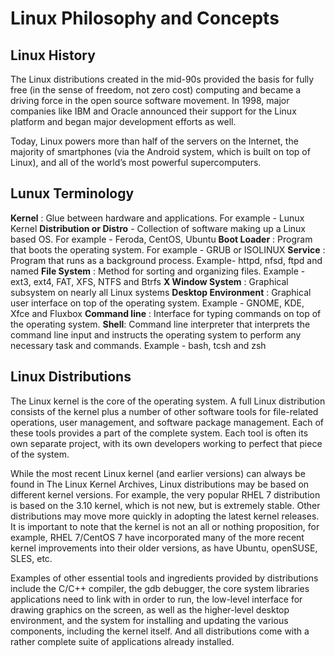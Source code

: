 # Linux Philosophy and Concepts

## Linux History

The Linux distributions created in the mid-90s provided the basis for fully free (in the sense of freedom, not zero cost) computing and became a driving force in the open source software movement. In 1998, major companies like IBM and Oracle announced their support for the Linux platform and began major development efforts as well.

Today, Linux powers more than half of the servers on the Internet, the majority of smartphones (via the Android system, which is built on top of Linux), and all of the world’s most powerful supercomputers.

## Lunux Terminology
**Kernel** : Glue between hardware and applications. For example - Lunux Kernel
**Distribution or Distro** - Collection of software making up a Linux based OS. For example - Feroda, CentOS, Ubuntu
**Boot Loader** : Program that boots the operating system. For example - GRUB or ISOLINUX
**Service** : Program that runs as a background process. Example- httpd, nfsd, ftpd and named
**File System** : Method for sorting and organizing files. Example - ext3, ext4, FAT, XFS, NTFS and Btrfs
**X Window System** : Graphical subsystem on nearly all Linux systems
**Desktop Environment** : Graphical user interface on top of the operating system. Example - GNOME, KDE, Xfce and Fluxbox
**Command line** : Interface for typing commands on top of the operating system.
**Shell**: Command line interpreter that interprets the command line input and instructs the operating system to perform any necessary task and commands. Example - bash, tcsh and zsh

## Linux Distributions
The Linux kernel is the core of the operating system. A full Linux distribution consists of the kernel plus a number of other software tools for file-related operations, user management, and software package management. Each of these tools provides a part of the complete system. Each tool is often its own separate project, with its own developers working to perfect that piece of the system.

While the most recent Linux kernel (and earlier versions) can always be found in The Linux Kernel Archives, Linux distributions may be based on different kernel versions. For example, the very popular RHEL 7 distribution is based on the 3.10 kernel, which is not new, but is extremely stable. Other distributions may move more quickly in adopting the latest kernel releases. It is important to note that the kernel is not an all or nothing proposition, for example, RHEL 7/CentOS 7 have incorporated many of the more recent kernel improvements into their older versions, as have Ubuntu, openSUSE, SLES, etc.

Examples of other essential tools and ingredients provided by distributions include the C/C++ compiler, the gdb debugger, the core system libraries applications need to link with in order to run, the low-level interface for drawing graphics on the screen, as well as the higher-level desktop environment, and the system for installing and updating the various components, including the kernel itself.  And all distributions come with a rather complete suite of applications already installed.